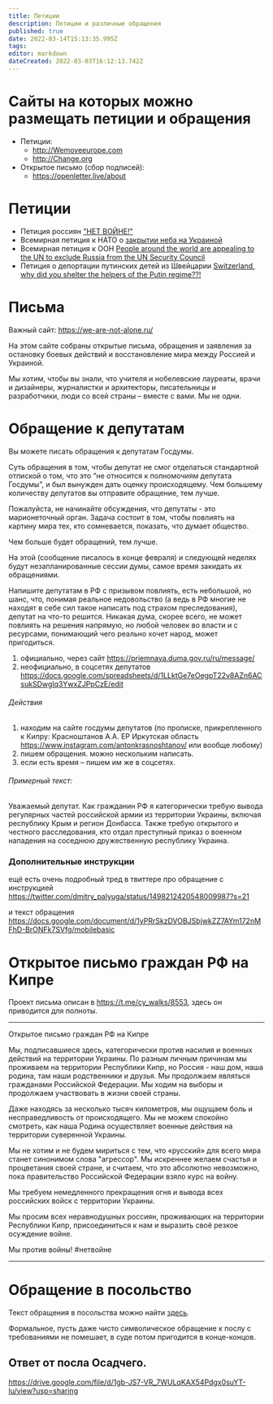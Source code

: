 ```yaml
---
title: Петиции
description: Петиции и различные обращения
published: true
date: 2022-03-14T15:13:35.995Z
tags: 
editor: markdown
dateCreated: 2022-03-03T16:12:13.742Z
---
```


# Сайты на которых можно размещать петиции и обращения
* Петиции:
	* http://Wemoveeurope.com
	* http://Change.org
* Открытое письмо (сбор подписей):
	* https://openletter.live/about

# Петиции
* Петиция россиян ["НЕТ ВОЙНЕ!"](https://www.change.org/p/%D0%BE%D1%81%D1%82%D0%B0%D0%BD%D0%BE%D0%B2%D0%B8%D1%82%D1%8C-%D0%B2%D0%BE%D0%B9%D0%BD%D1%83-%D1%81-%D1%83%D0%BA%D1%80%D0%B0%D0%B8%D0%BD%D0%BE%D0%B9-2ce0a2d7-b957-4e23-981a-c67a26e2b0b7)
* Всемирная петиция к НАТО о [закрытии неба на Украиной](https://www.openpetition.eu/petition/online/people-around-the-world-ask-nato-to-close-the-airspace-over-ukraine)
* Всемирная петиция к ООН [People around the world are appealing to the UN to exclude Russia from the UN Security Council ](https://www.openpetition.eu/petition/online/people-around-the-world-are-appealing-to-the-un-to-exclude-russia-from-the-un-security-council)
* Петиция о депортации путинских детей из Швейцарии [Switzerland, why did you shelter the helpers of the Putin regime??! ](https://www.change.org/p/martin-hilti-schweiz-warum-hast-du-die-helfer-des-putin-regimes-unterschlupf-genommen?utm_content=cl_sharecopy_32652825_ru-RU%3A3&recruiter=1257362203&recruited_by_id=06900060-a304-11ec-bf47-254789e3e16c&utm_source=share_petition&utm_medium=copylink&utm_campaign=psf_combo_share_initial&utm_term=752ca548db5c402b9ae3d3e1e2192687&share_bandit_exp=initial-32652825-en-US)

# Письма
Важный сайт: https://we-are-not-alone.ru/

На этом сайте собраны открытые письма, обращения и заявления за остановку боевых действий и восстановление мира между Россией и Украиной. 

Мы хотим, чтобы вы знали, что учителя и нобелевские лауреаты, врачи и дизайнеры, журналистки и архитекторы,  писательницы и разработчики, люди со всей страны – вместе с вами. Мы не одни.

# Обращение к депутатам

Вы можете писать обращения к депутатам Госдумы.

Суть обращения в том, чтобы депутат не смог отделаться стандартной отпиской о том, что это “не относится к полномочиям депутата Госдумы”, и был вынужден дать оценку происходящему. Чем большему количеству депутатов вы отправите обращение, тем лучше.

Пожалуйста, не начинайте обсуждения, что депутаты - это марионеточный орган. Задача состоит в том, чтобы повлиять на картину мира тех, кто сомневается, показать, что думает общество.

Чем больше будет обращений, тем лучше.

На этой (сообщение писалось в конце февраля) и следующей неделях будут незапланированные сессии думы, самое время закидать их обращениями.

Напишите депутатам в РФ с призывом повлиять, есть небольшой, но шанс, что, понимая реальное недовольство (а ведь в РФ многие не находят в себе сил такое написать под страхом преследования), депутат на что-то решится. Никакая дума, скорее всего, не может повлиять на решения напрямую, но любой человек во власти и с ресурсами, понимающий чего реально хочет народ, может пригодиться.

1. официально, через сайт https://priemnaya.duma.gov.ru/ru/message/
1. неофициально, в соцсетях депутатов https://docs.google.com/spreadsheets/d/1LLktGe7eOegpT22v8AZn6ACsukSDwgIq3YwxZJPpCzE/edit

###### Действия
1. находим на сайте госдумы депутатов (по прописке, прикрепленного к Кипру: Красноштанов А.А.  ЕР  Иркутская область  https://www.instagram.com/antonkrasnoshtanov/ или вообще любому)
2. пишем обращения. можно нескольким написать.
3. если есть время – пишем им же в соцсетях.

###### Примерный текст:
Уважаемый депутат. Как гражданин РФ я категорически требую вывода регулярных частей российской армии из территории Украины, включая республику Крым и регион Донбасса. Также требую открытого и честного расследования, кто отдал преступный приказ о военном нападения на соседнюю дружественную республику Украина.

### Дополнительные инструкции
ещё есть очень подробный тред в твиттере про обращение с инструкцией
https://twitter.com/dmitry_palyuga/status/1498212420548009987?s=21

и текст обращения
https://docs.google.com/document/d/1yPRrSkzDVOBJSbjwkZZ7AYm172nMFhD-BrONFk7SVfg/mobilebasic

# Открытое письмо граждан РФ на Кипре

Проект письма описан в https://t.me/cy_walks/8553, здесь он приводится для полноты.

---
Открытое письмо граждан РФ на Кипре

Мы, подписавшиеся здесь, категорически против насилия и военных действий на территории Украины. По разным личным причинам мы проживаем на территории Республики Кипр, но Россия - наш дом, наша родина, там наши родственники и друзья. Мы продолжаем являться гражданами Российской Федерации. Мы ходим на выборы и продолжаем участвовать в жизни своей страны. 

Даже находясь за несколько тысяч километров, мы ощущаем боль и несправедливость от происходящего. Мы не можем спокойно смотреть, как наша Родина осуществляет военные действия на территории суверенной Украины. 

Мы не хотим и не будем мириться с тем, что «русский» для всего мира станет синонимом слова "агрессор". Мы искреннее желаем счастья и процветания своей стране, и считаем, что это абсолютно невозможно, пока правительство Российской Федерации взяло курс на войну. 

Мы требуем немедленного прекращения огня и вывода всех российских войск с территории Украины.

Мы просим всех неравнодушных россиян, проживающих на территории Республики Кипр, присоединиться к нам и выразить своё резкое осуждение войне. 

Мы против войны!
#нетвойне

---

# Обращение в посольство

Текст обращения в посольства можно найти [здесь](/petitions/embassy_letter).

Формальное, пусть даже чисто символическое обращение к послу с требованиями не помешает, в суде потом пригодится в конце-концов.

## Ответ от посла Осадчего.

https://drive.google.com/file/d/1gb-JS7-VR_7WULqKAX54Pdgx0suYT-lu/view?usp=sharing